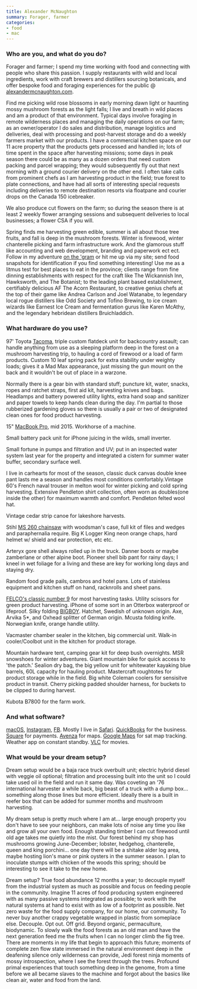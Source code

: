 ```yaml
---
title: Alexander McNaughton
summary: Forager, farmer 
categories:
- food
- mac
---
```


### Who are you, and what do you do?

Forager and farmer; I spend my time working with food and connecting with people who share this passion. I supply restaurants with wild and local ingredients, work with craft brewers and distillers sourcing botanicals, and offer bespoke food and foraging experiences for the public @ [alexandermcnaughton.com](https://alexandermcnaughton.com/ "Alexander's website.").

Find me picking wild rose blossoms in early morning dawn light or haunting mossy mushroom forests as the light falls; I live and breath in wild places and am a product of that environment. Typical days involve foraging in remote wilderness places and managing the daily operations on our farm; as an owner/operator I do sales and distribution, manage logistics and deliveries, deal with processing and post-harvest storage and do a weekly farmers market with our products. I have a commercial kitchen space on our 11 acre property that the products gets processed and handled in; lots of time spent in the space after harvesting missions; some days in peak season there could be as many as a dozen orders that need custom packing and parcel wrapping; they would subsequently fly out that next morning with a ground courier delivery on the other end. I often take calls from prominent chefs as I am harvesting product in the field; true forest to plate connections, and have had all sorts of interesting special requests including deliveries to remote destination resorts via floatpane and courier drops on the Canada 150 icebreaker.

We also produce cut flowers on the farm; so during the season there is at least 2 weekly flower arranging sessions and subsequent deliveries to local businesses; a flower CSA if you will.

Spring finds me harvesting green edible, summer is all about those tree fruits, and fall is deep in the mushroom forests. Winter is firewood, winter chanterelle picking and farm infrastructure work. And the glamorous stuff like accounting and web development, branding and paperwork ect ect. Follow in my adventure [on the 'gram](https://www.instagram.com/alexander.mcnaughton/ "Alexander's Instagram account.") or hit me up via my site; send food snapshots for identification if you find something interesting! Use me as a litmus test for best places to eat in the province; clients range from fine dinning establishments with respect for the craft like The Wickannish Inn, Hawksworth, and The Botanist; to the leading plant based establishment, certifiably delicious AF The Acorn Restaurant, to creative genius chefs at the top of their game like Andrea Carlson and Joel Watanabe, to legendary local rogue distillers like Odd Society and Tofino Brewing, to ice cream wizards like Earnest Ice Cream and fermentation gurus like Karen McAthy, and the legendary hebridean distillers Bruichladdich.

### What hardware do you use?

97' Toyota [Tacoma][tacoma.2], triple custom flatdeck unit for backcountry assault; can handle anything from use as a sleeping platform deep in the forest on a mushroom harvesting trip, to hauling a cord of firewood or a load of farm products. Custom 10 leaf spring pack for extra stability under weighty loads; gives it a Mad Max appearance, just missing the gun mount on the back and it wouldn't be out of place in a warzone.

Normally there is a gear bin with standard stuff; puncture kit, water, snacks, ropes and ratchet straps, first aid kit, harvesting knives and bags. Headlamps and battery powered utility lights, extra hand soap and sanitizer and paper towels to keep hands clean during the day. I'm partial to those rubberized gardening gloves so there is usually a pair or two of designated clean ones for food product harvesting.

15" [MacBook Pro][macbook-pro], mid 2015. Workhorse of a machine. 

Small battery pack unit for iPhone juicing in the wilds, small inverter.

Small fortune in pumps and filtration and UV; put in an inspected water system last year for the property and integrated a cistern for summer water buffer, secondary surface well.

I live in carhearts for most of the season, classic duck canvas double knee pant lasts me a season and handles most conditions comfortably.Vintage 60's French naval trouser in melton wool for winter picking and cold spring harvesting. Extensive Pendleton shirt collection, often worn as doubles(one inside the other) for maximum warmth and comfort. Pendleton felted wool hat. 

Vintage cedar strip canoe for lakeshore harvests.

Stihl [MS 260 chainsaw][ms-260] with woodsman's case, full kit of files and wedges and paraphernalia require. Big K Logger King neon orange chaps, hard helmet w/ shield and ear protection, etc etc.

Arteryx gore shell always rolled up in the truck. Danner boots or maybe zamberlane or other alpine boot. Pioneer shell bib pant for rainy days; I kneel in wet foliage for a living and these are key for working long days and staying dry. 

Random food grade pails, cambros and hotel pans. Lots of stainless equipment and kitchen stuff on hand, racknrolls and sheet pans.

[FELCO's classic number 9][felco-9] for most harvesting tasks. Utility scissors for green product harvesting. iPhone of some sort in an Otterbox waterproof or lifeproof. Silky folding [BIGBOY][]. Hatchet, Swedish of unknown origin. Axe, Arvika 5*, and Oxhead splitter of German origin.
Mcusta folding knife. Norwegian knife, orange handle utility.

Vacmaster chamber sealer in the kitchen, big commercial unit. Walk-in cooler/Coolbot unit in the kitchen for product storage.

Mountain hardware tent, camping gear kit for deep bush overnights. MSR snowshoes for winter adventures. Giant mountain bike for quick access to 'the patch.' Sealion dry bag, the big yellow unit for whitewater kayaking blue barrels, 60L capacity for hauling product. Mastercraft roughtotes for product storage while in the field. Big white Coleman coolers for sensisitve product in transit. Cherry picking padded shoulder harness, for buckets to be clipped to during harvest. 

Kubota B7800 for the farm work. 

### And what software?

[macOS][], [Instagram][], [FB][facebook]. Mostly I live in [Safari][]. [QuickBooks][] for the business. [Square][] for payments. [Avenza][avenza-maps-ios] for maps. [Google Maps][google-maps] for sat map tracking. Weather app on constant standby. [VLC][] for movies.

### What would be your dream setup?

Dream setup would be a baja race truck overbuilt unit; electric hybrid diesel with veggie oil optional; filtration and processing built into the unit so I could take used oil in the field and run it same day. Was coveting an '76 international harvester a while back, big beast of a truck with a dump box... something along those lines but more efficient. Ideally there is a built in reefer box that can be added for summer months and mushroom harvesting.

My dream setup is pretty much where I am at... large enough property you don't have to see your neighbors, can make lots of noise any time you like and grow all your own food. Enough standing timber I can cut firewood until old age takes me quietly into the mist. Our forest behind my shop has mushrooms growing June-December; lobster, hedgehog, chanterelle, queen and king porchini... one day there will be a shitake alder log area, maybe hosting lion's mane or pink oysters in the summer season. I plan to inoculate stumps with chicken of the woods this spring; should be interesting to see it take to the new home.

Dream setup? True food abundance 12 months a year; to decouple myself from the industrial system as much as possible and focus on feeding people in the community. Imagine 11 acres of food producing system engineered with as many passive systems integrated as possible; to work with the natural systems at hand to exist with as low of a footprint as possible. Net zero waste for the food supply company, for our home, our community. To never buy another crappy vegetable wrapped in plastic from someplace else. Decouple. Opt out. Off grid. Beyond organic, permaculture, biodynamic. To slowly walk the food forests as an old man and have the next generation feed me the fruits when I can no longer climb the fig tree. There are moments in my life that begin to approach this future; moments of complete zen flow state immersed in the natural environment deep in the deafening silence only wilderness can provide, Jedi forest ninja moments of mossy introspection, where I see the forest through the trees. Profound primal experiences that touch something deep in the genome, from a time before we all became slaves to the machine and forgot about the basics like clean air, water and food from the land.

[avenza-maps-ios]: https://apps.apple.com/au/app/avenza-maps/id388424049<Paste> "An offline maps app."
[bigboy]: http://www.silkysaws.com/Silky_Saws/Folding-Straight_2/Silkys-BIGBOY-360mm-LG-Teeth-Hand-Saw#sthash.soAQXcoy.dpbs "A folding hand saw."
[facebook]: https://www.facebook.com/ "A social networking site."
[felco-9]: https://www.felco.com/us_en/felco-9.html "Pruning shears."
[google-maps]: https://www.google.com/maps/ "Web-based map tools."
[instagram]: https://www.instagram.com/ "A photo sharing service."
[macbook-pro]: https://www.apple.com/macbook-pro/ "A laptop."
[macos]: https://en.wikipedia.org/wiki/MacOS "An operating system for Mac hardware."
[ms-260]: https://www.stihl.com/STIHL-power-tools-A-great-range/Chainsaws/Petrol-chainsaws-for-forestry/2219-131/MS-260.aspx "A chainsaw."
[quickbooks]: https://quickbooks.intuit.com/ "Business accounting software for Windows."
[safari]: https://www.apple.com/safari/ "A fast web browser."
[square]: https://squareup.com/ "A software and hardware solution for processing credit cards."
[tacoma.2]: https://en.wikipedia.org/wiki/Toyota_Tacoma "A pickup truck."
[vlc]: http://www.videolan.org/vlc/ "An open-source media player."
